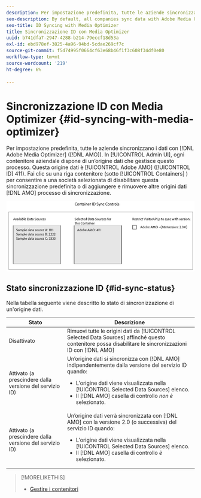 ```yaml
---
description: Per impostazione predefinita, tutte le aziende sincronizzano i dati con Adobe Media Optimizer (AMO). Nell’interfaccia utente di amministrazione, ogni contenitore aziendale dispone di un’origine dati che gestisce questo processo. Questa origine dati è Adobe AMO (ID 411). Fai clic su una riga contenitore (sotto la scheda Contenitori) per consentire a una società selezionata di disabilitare questa sincronizzazione predefinita o di aggiungere e rimuovere altre origini dati al processo di sincronizzazione AMO.
seo-description: By default, all companies sync data with Adobe Media Optimizer (AMO). In the Admin UI, each company container has a data source that manages this process. This data source is Adobe AMO (ID 411). Click a container row (under the Containers tab) for a selected company to disable this default sync or to add and remove other data sources to the AMO sync process.
seo-title: ID Syncing with Media Optimizer
title: Sincronizzazione ID con Media Optimizer
uuid: b741dfa7-2947-4288-b214-79eccf18d53a
exl-id: ebd978ef-3825-4a96-94bd-5cdae269cf7c
source-git-commit: f5d74995f0664cf63e68b46f1f3c608f34df0e80
workflow-type: tm+mt
source-wordcount: '219'
ht-degree: 6%

---
```


# Sincronizzazione ID con Media Optimizer {#id-syncing-with-media-optimizer}

Per impostazione predefinita, tutte le aziende sincronizzano i dati con [!DNL Adobe Media Optimizer] ([!DNL AMO]). In [!UICONTROL Admin UI], ogni contenitore aziendale dispone di un’origine dati che gestisce questo processo. Questa origine dati è [!UICONTROL Adobe AMO] ([!UICONTROL ID] 411). Fai clic su una riga contenitore (sotto [!UICONTROL Containers] ) per consentire a una società selezionata di disabilitare questa sincronizzazione predefinita o di aggiungere e rimuovere altre origini dati [!DNL AMO] processo di sincronizzazione.

![](assets/id-sync.png)

## Stato sincronizzazione ID {#id-sync-status}

Nella tabella seguente viene descritto lo stato di sincronizzazione di un&#39;origine dati.

| Stato | Descrizione |
|------ | -------- |
| Disattivato | Rimuovi tutte le origini dati da [!UICONTROL Selected Data Sources] affinché questo contenitore possa disabilitare le sincronizzazioni ID con [!DNL AMO] |
| Attivato (a prescindere dalla versione del servizio ID) | Un’origine dati si sincronizza con [!DNL AMO] indipendentemente dalla versione del servizio ID quando: <ul><li>L&#39;origine dati viene visualizzata nella [!UICONTROL Selected Data Sources] elenco.</li><li>Il [!DNL AMO] casella di controllo *non è* selezionato.</li></ul> |
| Attivato (a prescindere dalla versione del servizio ID) | Un’origine dati verrà sincronizzata con [!DNL AMO] con la versione 2.0 (o successiva) del servizio ID quando: <ul><li>L&#39;origine dati viene visualizzata nella [!UICONTROL Selected Data Sources] elenco.</li><li>Il [!DNL AMO] casella di controllo *è* selezionato.</li></ul> |

>[!MORELIKETHIS]
>
>* [Gestire i contenitori](../companies/admin-manage-containers.md#task_61DB5CEECC5049DD8D059C642AC3F967)


